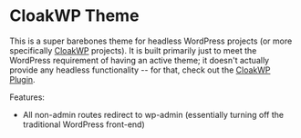 # CloakWP Theme
This is a super barebones theme for headless WordPress projects (or more specifically [CloakWP](https://github.com/cloak-labs/cloakwp) projects). It is built primarily just to meet the WordPress requirement of having an active theme; it doesn't actually provide any headless functionality -- for that, check out the [CloakWP Plugin](https://github.com/cloak-labs/cloakwp/tree/main/wordpress/plugins/cloakwp-plugin).

Features:
- All non-admin routes redirect to wp-admin (essentially turning off the traditional WordPress front-end)